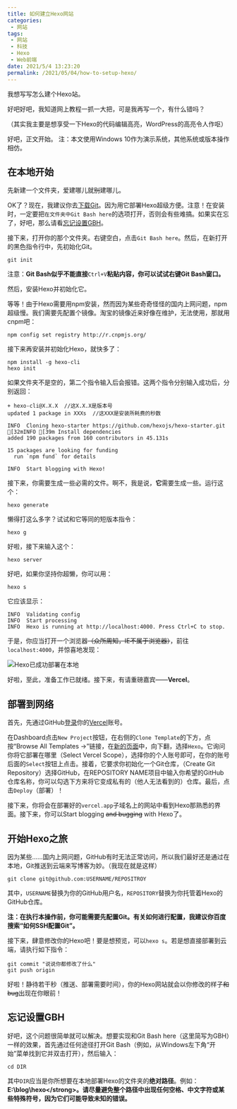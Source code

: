 ```yaml
---
title: 如何建立Hexo网站
categories:
 - 网站
tags:
 - 网站
 - 科技
 - Hexo
 - Web前端
date: 2021/5/4 13:23:20
permalink: /2021/05/04/how-to-setup-hexo/
---
```


我想写写怎么建个Hexo站。

好吧好吧，我知道网上教程一抓一大把，可是我再写一个，有什么错吗？

（其实我主要是想享受一下Hexo的代码编辑高亮，WordPress的高亮令人作呕）

<!-- more -->

好吧，正文开始。
注：本文使用Windows 10作为演示系统，其他系统或版本操作相仿。

## 在本地开始

先新建一个文件夹，爱建哪儿就~~别~~建哪儿。

OK了？现在，我建议你去[下载Git](http://git-scm.com/downloads)。因为用它部署Hexo超级方便。注意！在安装时，一定要把```在文件夹中Git Bash here```的选项打开，否则会有些难搞。如果实在忘了，好吧，那么请看[忘记设置GBH](#忘记设置GBH)。

接下来，打开你的那个文件夹。右键空白，点击```Git Bash here```。然后，在新打开的黑色指令行中，先初始化Git。

```
git init
```

注意：<strong>Git Bash似乎不能直接</strong>```Ctrl+V```<strong>粘贴内容，你可以试试右键Git Bash窗口。</strong>

然后，安装Hexo并初始化它。

等等！由于Hexo需要用npm安装，然而因为某些奇奇怪怪的国内上网问题，npm超级慢。我们需要先配置个镜像。淘宝的镜像近来好像在维护，无法使用，那就用cnpm吧：

```
npm config set registry http://r.cnpmjs.org/
```

接下来再安装并初始化Hexo，就快多了：

```
npm install -g hexo-cli
hexo init
```

如果文件夹不是空的，第二个指令输入后会报错。这两个指令分别输入成功后，分别返回：

```
+ hexo-cli@X.X.X  //这X.X.X是版本号
updated 1 package in XXXs  //这XXX是安装所耗费的秒数
```

```
INFO  Cloning hexo-starter https://github.com/hexojs/hexo-starter.git
[32mINFO [39m Install dependencies
added 190 packages from 160 contributors in 45.131s

15 packages are looking for funding
  run `npm fund` for details

INFO  Start blogging with Hexo!
```
接下来，你需要生成一些必需的文件。啊不，我是说，**它**需要生成一些。运行这个：

```hexo
hexo generate
```

懒得打这么多字？试试和它等同的短版本指令：

```hexo
hexo g
```

好啦，接下来输入这个：

```hexo
hexo server
```

好吧，如果你坚持你超懒，你可以用：

```hexo
hexo s
```

它应该显示：

```
INFO  Validating config
INFO  Start processing
INFO  Hexo is running at http://localhost:4000. Press Ctrl+C to stop.
```

于是，你应当打开一个浏览器~~（众所周知，IE不属于浏览器）~~，前往```localhost:4000```，并惊喜地发现：

![Hexo已成功部署在本地](https://ss.caozhiming.tk//img//hexo-demo.png)

好啦，至此，准备工作已就绪。接下来，有请重磅嘉宾——**Vercel**。

## 部署到网络

首先，先通过GitHub[登录](https://vercel.com/login)你的[Vercel](https://vercel.com/)账号。

在Dashboard点击```New Project```按钮，在右侧的```Clone Template```的下方，点按“Browse All Templates →”链接，在[新的页面](https://vercel.com/new/templates)中，向下翻，选择```Hexo```。它询问你将它部署在哪里（Select Vercel Scope），选择你的个人账号即可，在你的账号后面的```Select```按钮上点击。接着，它要求你初始化一个Git仓库，（Create Git Repository）选择GitHub，在REPOSITORY NAME项目中输入你希望的GitHub仓库名称，你可以勾选下方来将它变成私有的（他人无法看到的）仓库。最后，点击```Deploy```（部署）！

接下来，你将会在部署好的```vercel.app```子域名上的网站中看到Hexo那熟悉的界面。接下来，你可以Start blogging ~~and bugging~~ with Hexo了。

## 开始Hexo之旅

因为某些……国内上网问题，GitHub有时无法正常访问，所以我们最好还是通过在本地，Git推送到云端来写博客为妙。（我现在就是这样）

```git
git clone git@github.com:USERNAME/REPOSITROY
```

其中，```USERNAME```替换为你的GitHub用户名，```REPOSITORY```替换为你托管着Hexo的GitHub仓库。

**注：在执行本操作前，你可能需要先配置Git。有关如何进行配置，我建议你百度搜索“如何SSH配置Git”。**

接下来，肆意修改你的Hexo吧！要是想预览，可以```hexo s```。若是想直接部署到云端，请执行如下指令：

```git
git commit "说说你都修改了什么"
git push origin
```

好啦！静待若干秒（推送、部署需要时间），你的Hexo网站就会以你修改的样子~~和bug~~出现在你眼前！

## 忘记设置GBH

好吧，这个问题很简单就可以解决。想要实现和Git Bash here（这里简写为GBH）一样的效果，首先通过任何途径打开Git Bash（例如，从Windows左下角“开始”菜单找到它并双击打开），然后输入：

```git
cd DIR
```

其中```DIR```应当是你所想要在本地部署Hexo的文件夹的**绝对路径**。例如：<strong>E:\blog\hexo\</strong>。请尽量避免整个路径中出现任何空格、中文字符或某些特殊符号，因为它们可能导致未知的错误。
